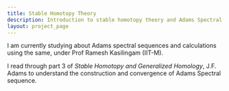 ```yaml
---
title: Stable Homotopy Theory
description: Introduction to stable homotopy theory and Adams Spectral sequences
layout: project_page
---
```


I am currently studying about Adams spectral sequences and calculations using the same, under Prof Ramesh Kasilingam (IIT-M).

I read through part 3 of _Stable Homotopy and Generalized Homology_, J.F. Adams to understand the construction and convergence of Adams Spectral sequence.
<!-- I have summarized the contents of the first few chapters in this note: [Introduction to Stable Homotopy]({{ site.url }}/shtnote.pdf){:target="_blank"}. (I will update the note soon to include sections on Adams specseq.) -->
